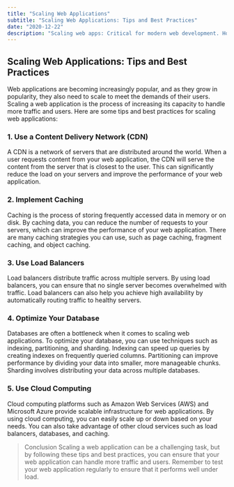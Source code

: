 ```yaml
---
title: "Scaling Web Applications"
subtitle: "Scaling Web Applications: Tips and Best Practices"
date: "2020-12-22"
description: "Scaling web apps: Critical for modern web development. Horizontal and vertical scaling, load balancing, caching, and optimization. Leverage cloud computing platforms for quick and efficient scaling. Automate and streamline your scaling processes with popular tools and frameworks."
---
```


## Scaling Web Applications: Tips and Best Practices

Web applications are becoming increasingly popular, and as they grow in popularity, they also need to scale to meet the demands of their users. Scaling a web application is the process of increasing its capacity to handle more traffic and users. Here are some tips and best practices for scaling web applications:

### 1. Use a Content Delivery Network (CDN)

A CDN is a network of servers that are distributed around the world. When a user requests content from your web application, the CDN will serve the content from the server that is closest to the user. This can significantly reduce the load on your servers and improve the performance of your web application.

### 2. Implement Caching

Caching is the process of storing frequently accessed data in memory or on disk. By caching data, you can reduce the number of requests to your servers, which can improve the performance of your web application. There are many caching strategies you can use, such as page caching, fragment caching, and object caching.

### 3. Use Load Balancers

Load balancers distribute traffic across multiple servers. By using load balancers, you can ensure that no single server becomes overwhelmed with traffic. Load balancers can also help you achieve high availability by automatically routing traffic to healthy servers.

### 4. Optimize Your Database

Databases are often a bottleneck when it comes to scaling web applications. To optimize your database, you can use techniques such as indexing, partitioning, and sharding. Indexing can speed up queries by creating indexes on frequently queried columns. Partitioning can improve performance by dividing your data into smaller, more manageable chunks. Sharding involves distributing your data across multiple databases.

### 5. Use Cloud Computing

Cloud computing platforms such as Amazon Web Services (AWS) and Microsoft Azure provide scalable infrastructure for web applications. By using cloud computing, you can easily scale up or down based on your needs. You can also take advantage of other cloud services such as load balancers, databases, and caching.

> Conclusion
> Scaling a web application can be a challenging task, but by following these tips and best practices, you can ensure that your web application can handle more traffic and users. Remember to test your web application regularly to ensure that it performs well under load.
